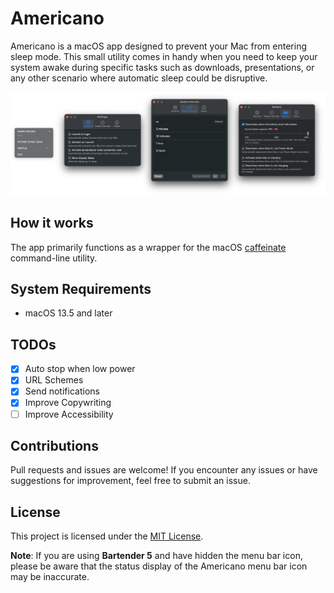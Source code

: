 # Americano

Americano is a macOS app designed to prevent your Mac from entering sleep mode. This small utility comes in handy when you need to keep your system awake during specific tasks such as downloads, presentations, or any other scenario where automatic sleep could be disruptive.

<img src="screenshot.png" />

## How it works

The app primarily functions as a wrapper for the macOS [caffeinate][2] command-line utility. 

## System Requirements

- macOS 13.5 and later

## TODOs

- [x] Auto stop when low power
- [x] URL Schemes
- [x] Send notifications
- [x] Improve Copywriting
- [ ] Improve Accessibility

## Contributions

Pull requests and issues are welcome! If you encounter any issues or have suggestions for improvement, feel free to submit an issue.

## License

This project is licensed under the [MIT License][1].

**Note**: If you are using **Bartender 5** and have hidden the menu bar icon, please be aware that the status display of the Americano menu bar icon may be inaccurate.

[1]: https://github.com/LZhenHong/Americano/blob/main/LICENSE
[2]: https://ss64.com/osx/caffeinate.html
